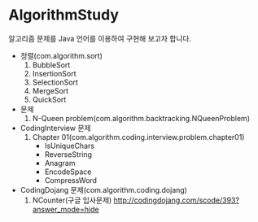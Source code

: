 # AlgorithmStudy

알고리즘 문제를 Java 언어를 이용하여 구현해 보고자 합니다.

* 정렬(com.algorithm.sort)
    1. BubbleSort
    2. InsertionSort
    3. SelectionSort
    4. MergeSort
    5. QuickSort
* 문제
    1. N-Queen problem(com.algorithm.backtracking.NQueenProblem)
* CodingInterview 문제
    1. Chapter 01(com.algorithm.coding.interview.problem.chapter01)
        * IsUniqueChars
        * ReverseString
        * Anagram
        * EncodeSpace
        * CompressWord
* CodingDojang 문제(com.algorithm.coding.dojang)
    1. NCounter(구글 입사문제)
    http://codingdojang.com/scode/393?answer_mode=hide